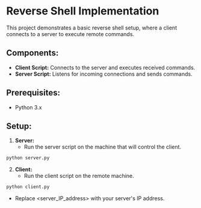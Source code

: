 # Reverse Shell Implementation

This project demonstrates a basic reverse shell setup, where a client connects to a server to execute remote commands.

## Components:
- **Client Script:** Connects to the server and executes received commands.
- **Server Script:** Listens for incoming connections and sends commands.

## Prerequisites:
- Python 3.x

## Setup:
1. **Server:**
   - Run the server script on the machine that will control the client.
```bash
python server.py
```

2. **Client:**
   - Run the client script on the remote machine.
```bash
python client.py
```
   - Replace <server_IP_address> with your server's IP address.
